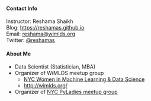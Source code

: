 #### Contact Info
Instructor:  Reshama Shaikh  
Blog:  https://reshamas.github.io  
Email:   reshama@wimlds.org  
Twitter:  [@reshamas](https://twitter.com/reshamas)

#### About Me
* Data Scientist (Statistician, MBA)
* Organizer of WiMLDS meetup group
     - [NYC Women in Machine Learning & Data Science](http://www.meetup.com/NYC-Women-in-Machine-Learning-Data-Science/)
     - http://wimlds.org/
* Organizer of [NYC PyLadies meetup group](https://www.meetup.com/NYC-PyLadies/)
